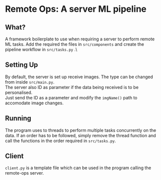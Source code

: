 # Remote Ops: A server ML pipeline

## What?
A framework boilerplate to use when requiring a server to perform remote ML tasks. Add the required the files in `src/components` and create the pipeline workflow in `src/tasks.py` .\

## Setting Up
By default, the server is set up receive images. The type can be changed from inside `src/main.py`.\
The server also ID as parameter if the data being received is to be personalised. \
Just send the ID as a parameter and modify the `imgName()` path to accomodate image changes.

## Running
The program uses to threads to perform multiple tasks concurrently on the data. If an order has to be followed, simply remove the thread function and call the functions in the order required in `src/tasks.py`.

## Client
`client.py` is a template file which can be used in the program calling the remote-ops server.
